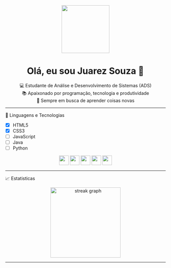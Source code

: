<div align="center">
  <img height="150" src="https://media.giphy.com/media/M9gbBd9nbDrOTu1Mqx/giphy.gif" />
</div>

<h1 align="center">Olá, eu sou Juarez Souza 👋</h1>

<p align="center">
💻 Estudante de Análise e Desenvolvimento de Sistemas (ADS) <br>
📚 Apaixonado por programação, tecnologia e produtividade <br>
🚀 Sempre em busca de aprender coisas novas
</p>

---
🚀 Linguagens e Tecnologias

- [x] HTML5
- [x] CSS3  
- [ ] JavaScript  
- [ ] Java  
- [ ] Python
<div align="center">
  <img height="30" src="https://img.shields.io/badge/HTML5-E34F26?style=for-the-badge&logo=html5&logoColor=white" />
  <img height="30" src="https://img.shields.io/badge/CSS3-1572B6?style=for-the-badge&logo=css3&logoColor=white" />
  <img height="30" src="https://img.shields.io/badge/JavaScript-F7DF1E?style=for-the-badge&logo=javascript&logoColor=black" />
  <img height="30" src="https://img.shields.io/badge/Java-007396?style=for-the-badge&logo=java&logoColor=white" />
  <img height="30" src="https://img.shields.io/badge/Python-3776AB?style=for-the-badge&logo=python&logoColor=white" />
</div>

---

📈 Estatisticas

<div align="center">
  <img src="https://streak-stats.demolab.com?user=juarez%20souza&locale=en&mode=daily&theme=dark&hide_border=false&border_radius=5&order=3" height="220" alt="streak graph" />
</div>

---
